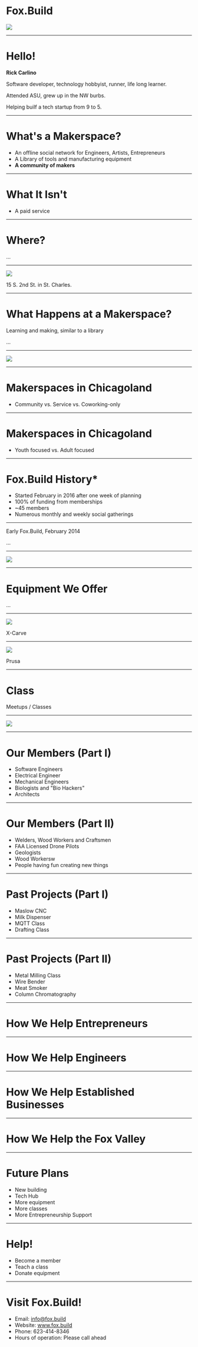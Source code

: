 <!-- $theme: gaia -->

# Fox.Build

![](logo.png)

---

# Hello!

**Rick Carlino**

Software developer, technology hobbyist, runner, life long learner.

Attended ASU, grew up in the NW burbs.

Helping builf a tech startup from 9 to 5.

---

# What's a Makerspace?

 * An offline social network for Engineers, Artists, Entrepreneurs
 * A Library of tools and manufacturing equipment
 * **A community of makers**

---

# What It Isn't

 * A paid service

---

# Where?

...

---

![](map.png)

15 S. 2nd St. in  St. Charles.

---

# What Happens at a Makerspace?

Learning and making, similar to a library

...

---

![](./foxbuild_party.jpg)

---

# Makerspaces in Chicagoland

 * Community vs. Service vs. Coworking-only

---

# Makerspaces in Chicagoland

 * Youth focused vs. Adult focused

---

# Fox.Build History*

 * Started February in 2016 after one week of planning
 * 100% of funding from memberships
 * ~45 members
 * Numerous monthly and weekly social gatherings

---

Early Fox.Build, February 2014

...

---

![](./early_foxbuild.jpg)

---

# Equipment We Offer

...

---

![](xcarve.png)

X-Carve

---

![](prusa.png)

Prusa

---

# Class

Meetups / Classes

---

![](./class_at_foxbuild.jpg)

---

# Our Members (Part I)

  * Software Engineers
  * Electrical Engineer
  * Mechanical Engineers
  * Biologists and "Bio Hackers"
  * Architects

---

# Our Members (Part II)

  * Welders, Wood Workers and Craftsmen
  * FAA Licensed Drone Pilots
  * Geologists
  * Wood Workersw
  * People having fun creating new things

---

# Past Projects (Part I)

 * Maslow CNC
 * Milk Dispenser
 * MQTT Class
 * Drafting Class

---

# Past Projects (Part II)

 * Metal Milling Class
 * Wire Bender
 * Meat Smoker
 * Column Chromatography

---

# How We Help Entrepreneurs

---

# How We Help Engineers

---

# How We Help Established Businesses

---

# How We Help the Fox Valley

---

# Future Plans

 * New building
 * Tech Hub
 * More equipment
 * More classes
 * More Entrepreneurship Support

---

# Help!

 * Become a member
 * Teach a class
 * Donate equipment

---

# Visit Fox.Build!

 * Email: info@fox.build
 * Website: www.fox.build
 * Phone: 623-414-8346
 * Hours of operation: Please call ahead
